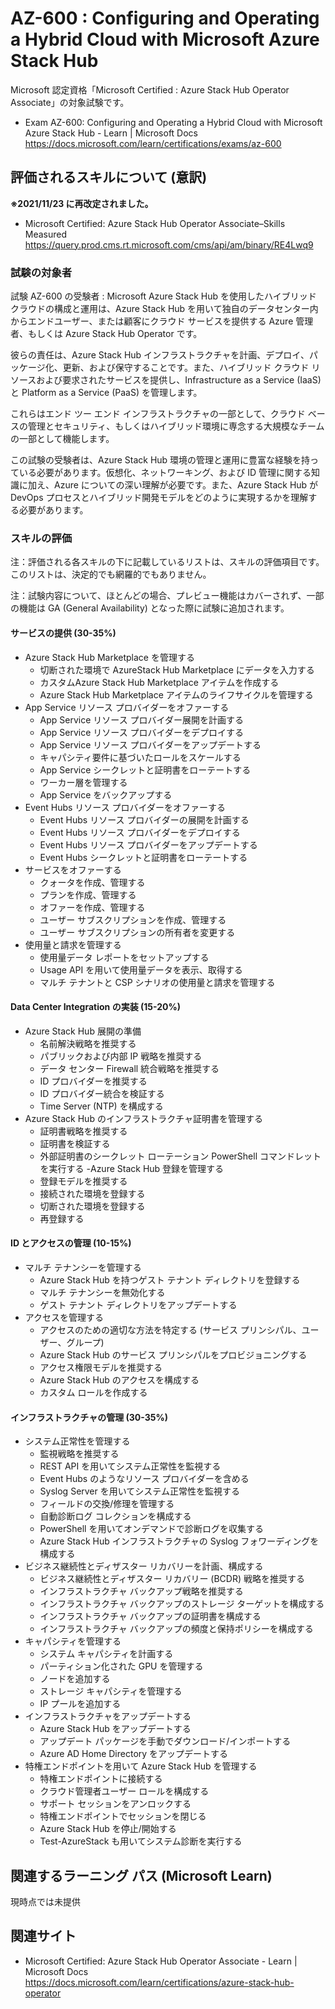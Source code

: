 # AZ-600 : Configuring and Operating a Hybrid Cloud with Microsoft Azure Stack Hub
Microsoft 認定資格「Microsoft Certified : Azure Stack Hub Operator Associate」の対象試験です。

- Exam AZ-600: Configuring and Operating a Hybrid Cloud with Microsoft Azure Stack Hub - Learn | Microsoft Docs  
https://docs.microsoft.com/learn/certifications/exams/az-600

## 評価されるスキルについて (意訳)
**※2021/11/23 に再改定されました。**
- Microsoft Certified: Azure Stack Hub Operator Associate–Skills Measured  
https://query.prod.cms.rt.microsoft.com/cms/api/am/binary/RE4Lwq9

### 試験の対象者
試験 AZ-600 の受験者 : Microsoft Azure Stack Hub を使用したハイブリッド クラウドの構成と運用は、Azure Stack Hub を用いて独自のデータセンター内からエンドユーザー、または顧客にクラウド サービスを提供する Azure 管理者、もしくは Azure Stack Hub Operator です。

彼らの責任は、Azure Stack Hub インフラストラクチャを計画、デプロイ、パッケージ化、更新、および保守することです。また、ハイブリッド クラウド リソースおよび要求されたサービスを提供し、Infrastructure as a Service (IaaS) と Platform as a Service (PaaS) を管理します。

これらはエンド ツー エンド インフラストラクチャの一部として、クラウド ベースの管理とセキュリティ、もしくはハイブリッド環境に専念する大規模なチームの一部として機能します。

この試験の受験者は、Azure Stack Hub 環境の管理と運用に豊富な経験を持っている必要があります。仮想化、ネットワーキング、および ID 管理に関する知識に加え、Azure についての深い理解が必要です。また、Azure Stack Hub が DevOps プロセスとハイブリッド開発モデルをどのように実現するかを理解する必要があります。

### スキルの評価

注：評価される各スキルの下に記載しているリストは、スキルの評価項目です。このリストは、決定的でも網羅的でもありません。

注：試験内容について、ほとんどの場合、プレビュー機能はカバーされず、一部の機能は GA (General Availability) となった際に試験に追加されます。

#### サービスの提供 (30-35%)
- Azure Stack Hub Marketplace を管理する
  - 切断された環境で AzureStack Hub Marketplace にデータを入力する
  - カスタムAzure Stack Hub Marketplace アイテムを作成する
  - Azure Stack Hub Marketplace アイテムのライフサイクルを管理する
- App Service リソース プロバイダーをオファーする
  - App Service リソース プロバイダー展開を計画する
  - App Service リソース プロバイダーをデプロイする
  - App Service リソース プロバイダーをアップデートする
  - キャパシティ要件に基づいたロールをスケールする
  - App Service シークレットと証明書をローテートする
  - ワーカー層を管理する
  - App Service をバックアップする
- Event Hubs リソース プロバイダーをオファーする
  - Event Hubs リソース プロバイダーの展開を計画する
  - Event Hubs リソース プロバイダーをデプロイする
  - Event Hubs リソース プロバイダーをアップデートする
  - Event Hubs シークレットと証明書をローテートする
- サービスをオファーする
  - クォータを作成、管理する
  - プランを作成、管理する
  - オファーを作成、管理する
  - ユーザー サブスクリプションを作成、管理する
  - ユーザー サブスクリプションの所有者を変更する
- 使用量と請求を管理する
  - 使用量データ レポートをセットアップする
  - Usage API を用いて使用量データを表示、取得する
  - マルチ テナントと CSP シナリオの使用量と請求を管理する
#### Data Center Integration の実装 (15-20%)
- Azure Stack Hub 展開の準備
  - 名前解決戦略を推奨する
  - パブリックおよび内部 IP 戦略を推奨する
  - データ センター Firewall 統合戦略を推奨する
  - ID プロバイダーを推奨する
  - ID プロバイダー統合を検証する
  - Time Server (NTP) を構成する
- Azure Stack Hub のインフラストラクチャ証明書を管理する
  - 証明書戦略を推奨する
  - 証明書を検証する
  - 外部証明書のシークレット ローテーション PowerShell コマンドレットを実行する
-Azure Stack Hub 登録を管理する
  - 登録モデルを推奨する
  - 接続された環境を登録する
  - 切断された環境を登録する
  - 再登録する
#### ID とアクセスの管理 (10-15%)
- マルチ テナンシーを管理する
  - Azure Stack Hub を持つゲスト テナント ディレクトリを登録する
  - マルチ テナンシーを無効化する
  - ゲスト テナント ディレクトリをアップデートする
- アクセスを管理する
  - アクセスのための適切な方法を特定する (サービス プリンシパル、ユーザー、グループ)
  - Azure Stack Hub のサービス プリンシパルをプロビジョニングする
  - アクセス権限モデルを推奨する
  - Azure Stack Hub のアクセスを構成する
  - カスタム ロールを作成する
#### インフラストラクチャの管理 (30-35%)
- システム正常性を管理する
  - 監視戦略を推奨する
  - REST API を用いてシステム正常性を監視する
  - Event Hubs のようなリソース プロバイダーを含める
  - Syslog Server を用いてシステム正常性を監視する
  - フィールドの交換/修理を管理する
  - 自動診断ログ コレクションを構成する
  - PowerShell を用いてオンデマンドで診断ログを収集する
  - Azure Stack Hub インフラストラクチャの Syslog フォワーディングを構成する
- ビジネス継続性とディザスター リカバリーを計画、構成する
  - ビジネス継続性とディザスター リカバリー (BCDR) 戦略を推奨する
  - インフラストラクチャ バックアップ戦略を推奨する
  - インフラストラクチャ バックアップのストレージ ターゲットを構成する
  - インフラストラクチャ バックアップの証明書を構成する
  - インフラストラクチャ バックアップの頻度と保持ポリシーを構成する
- キャパシティを管理する
  - システム キャパシティを計画する
  - パーティション化された GPU を管理する
  - ノードを追加する
  - ストレージ キャパシティを管理する
  - IP プールを追加する
- インフラストラクチャをアップデートする
  - Azure Stack Hub をアップデートする
  - アップデート パッケージを手動でダウンロード/インポートする
  - Azure AD Home Directory をアップデートする
- 特権エンドポイントを用いて Azure Stack Hub を管理する
  - 特権エンドポイントに接続する
  - クラウド管理者ユーザー ロールを構成する
  - サポート セッションをアンロックする
  - 特権エンドポイントでセッションを閉じる
  - Azure Stack Hub を停止/開始する
  - Test-AzureStack も用いてシステム診断を実行する

## 関連するラーニング パス (Microsoft Learn)
現時点では未提供

## 関連サイト
- Microsoft Certified: Azure Stack Hub Operator Associate - Learn | Microsoft Docs  
https://docs.microsoft.com/learn/certifications/azure-stack-hub-operator
